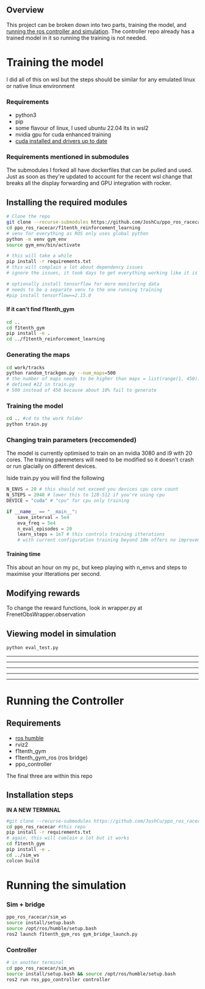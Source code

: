 ## Overview
This project can be broken down into two parts, training the model, and [running the ros controller and simulation](#running-the-controller). The controller repo already has a trained model in it so running the training is not needed.
# Training the model
I did all of this on wsl but the steps should be similar for any emulated linux or native linux environment

### Requirements
* python3
* pip
* some flavour of linux, I used ubuntu 22.04 lts in wsl2
* nvidia gpu for cuda enhanced training
* [cuda installed and drivers up to date](https://docs.nvidia.com/cuda/wsl-user-guide/index.html)

### Requirements mentioned in submodules
The submodules I forked all have dockerfiles that can be pulled and used.
Just as soon as they're updated to account for the recent wsl change that breaks all the display forwarding and GPU integration with rocker.

## Installing the required modules
```bash
# Clone the repo
git clone --recurse-submodules https://github.com/JoshCu/ppo_ros_racecar.git
cd ppo_ros_racecar/f1tenth_reinforcement_learning
# venv for everything as ROS only uses global python
python -m venv gym_env
source gym_env/bin/activate

# this will take a while
pip install -r requirements.txt
# this will complain a lot about dependency issues 
# ignore the issues, it took days to get everything working like it is

# optionally install tensorflow for more monitoring data
# needs to be a separate venv to the one running training
#pip install tensorflow==2.15.0

```

#### If it can't find f1tenth_gym
```bash
cd ..
cd f1tenth_gym
pip install -e .
cd ../f1tenth_reinforcement_learning
```

### Generating the maps
```bash
cd work/tracks
python random_trackgen.py --num_maps=500
# the number of maps needs to be higher than maps = list(range(1, 450))
# defined #22 in train.py   
# 500 instead of 450 because about 10% fail to generate
```
### Training the model
```bash
cd .. #cd to the work folder
python train.py
```
### Changing train parameters (reccomended)
The model is currently optimised to train on an nvidia 3080 and i9 with 20 cores.
The training paremeters will need to be modified so it doesn't crash or run glacially on different devices.

Iside train.py you will find the following
```python
N_ENVS = 20 # this should not exceed you devices cpu core count 
N_STEPS = 2048 # lower this to 128-512 if you're using cpu
DEVICE = "cuda" # "cpu" for cpu only training

if __name__ == "__main__":
    save_interval = 5e4
    eva_freq = 5e4
    n_eval_episodes = 20
    learn_steps = 1e7 # this controls training itterations
    # with current configuration training beyond 10m offers no improvement
```
#### Training time
This about an hour on my pc, but keep playing with n_envs and steps to maximise your itterations per second.

## Modifying rewards
To change the reward functions, look in wrapper.py at FrenetObsWrapper.observation

## Viewing model in simulation
```bash
python eval_test.py
```
---
---
---
---
---
# Running the Controller 
## Requirements
* [ros humble](https://docs.ros.org/en/humble/Installation/Ubuntu-Install-Debians.html)
* rviz2
* f1tenth_gym
* f1tenth_gym_ros (ros bridge)
* ppo_controller   

The final three are within this repo

## Installation steps 
__IN A NEW TERMINAL__
```bash
#git clone --recurse-submodules https://github.com/JoshCu/ppo_ros_racecar.git
cd ppo_ros_racecar #this repo
pip install -r requirements.txt
# again, this will comlain a lot but it works
cd f1tenth_gym
pip install -e .
cd ../sim_ws
colcon build
```
# Running the simulation
### Sim + bridge
```bash
ppo_ros_racecar/sim_ws
source install/setup.bash
source /opt/ros/humble/setup.bash
ros2 launch f1tenth_gym_ros gym_bridge_launch.py
```
### Controller
```bash
# in another terminal
cd ppo_ros_racecar/sim_ws
source install/setup.bash && source /opt/ros/humble/setup.bash
ros2 run ros_ppo_controller controller
```
